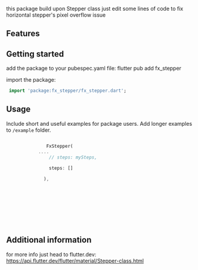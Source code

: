 
this package build upon Stepper class just edit some lines of code to fix horizontal stepper's pixel overflow issue

## Features


## Getting started
 add the package to your pubespec.yaml file:
flutter pub add fx_stepper

import the package:
```dart
 import 'package:fx_stepper/fx_stepper.dart';

```
## Usage

 Include short and useful examples for package users. Add longer examples
to `/example` folder.

```dart

               FxStepper(
            ....
                // steps: mySteps,

                steps: []
               
              ),
           
           








```

## Additional information

 for more info just head to flutter.dev:
https://api.flutter.dev/flutter/material/Stepper-class.html
